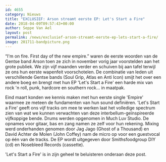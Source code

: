 ```yaml
---
id: 4655
category: Nieuws
title: "EXCLUSIEF: Arson streamt eerste EP: Let's Start a Fire"
date: 2018-04-09T09:57:43+00:00
author: Seppe Van Ael
layout: post
permalink: /news/exclusief-arson-streamt-eerste-ep-lets-start-a-fire/
image: 201711-bandpicture.png
---
```

&#8220;I'm on fire. First day of the new empire.&#8221; waren de eerste woorden van de Gentse band Arson toen ze zich in november vorig jaar voorstelden aan het grote publiek. We zijn vijf maanden verder en schuiven bij aan tafel terwijl ze ons hun eerste wapenfeit voorschotelen. De combinatie van leden uit verschillende Gentse bands (Soul Grip, Atlas en Anti Icon) smijt het over een andere boeg en brengt met hun EP 'Let's Start a Fire' een harde mix van rock 'n roll, punk, hardcore en southern rock&#8230; in maatpak.

Eind maart konden we kennis maken met hun eerste single 'Empire' waarmee ze meteen de fundamenten van hun sound definiëren. 'Let's Start a Fire' geeft ons vijf tracks om mee te werken laat het volledige spectrum zien van wat we kunnen verwachten van deze interbellum-geïnspireerde vijfkoppige bende. Drums werden opgenomen in Much Luv Studio. De opnames voor gitaar, bas en zang namen ze zelf voor hun rekening. Mixing werd onderhanden genomen door Jag Jago (Ghost of a Thousand) en David Achter de Molen (John Coffey) nam de micro op voor een guestvocal op één van de tracks. De EP wordt uitgegeven door Smithsfoodgroup DIY (cd) en Nosebleed Records (cassette).

'Let's Start a Fire' is in zijn geheel te beluisteren onderaan deze post.
